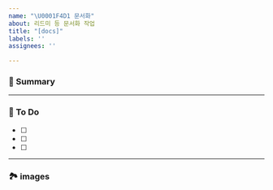 ```yaml
---
name: "\U0001F4D1 문서화"
about: 리드미 등 문서화 작업
title: "[docs]"
labels: ''
assignees: ''

---
```


### 🚀 Summary

<!-- A brief description of the issue. -->

---

### 📝 To Do

<!-- Write what you need to do -->

- [ ]
- [ ]
- [ ]

---

### 🏞️ images 

<!-- Capture related images -->
